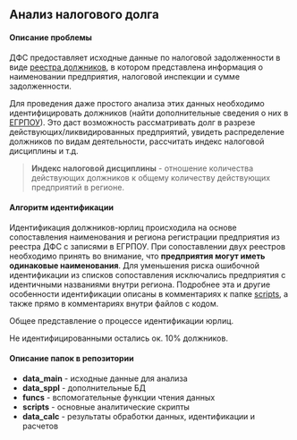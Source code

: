 ## Анализ налогового долга

#### Описание проблемы
ДФС предоставляет исходные данные по налоговой задолженности в виде [реестра должников](http://data.gov.ua/passport/ae5a5a6e-f13e-44bf-89a3-fe71d90ab0a0), в котором представлена информация о наименовании предприятия, налоговой инспекции и сумме задолженности.

Для проведения даже простого анализа этих данных необходимо идентифицировать должников (найти дополнительные сведения о них в [ЕГРПОУ](http://data.gov.ua/passport/73cfe78e-89ef-4f06-b3ab-eb5f16aea237)). Это даст возможность рассматривать долг в разрезе действующих/ликвидированных предприятий, увидеть распределение должников по видам деятельности, рассчитать индекс налоговой дисциплины и т.д.
>**Индекс налоговой дисциплины** - отношение количества действующих должников к общему количеству действующих предприятий в регионе.

#### Алгоритм идентификации
Идентификация должников-юрлиц происходила на основе сопоставления наименования и региона регистрации предприятия из реестра ДФС с записями в ЕГРПОУ. При сопоставлении двух реестров необходимо принять во внимание, что **предприятия могут иметь одинаковые наименования**. Для уменьшения риска ошибочной идентификации из списков сопоставления исключались предприятия с идентичными названиями внутри региона. Подробнее эта и другие особенности идентификации описаны в комментариях к папке [scripts](https://github.com/woldemarg/tax-debt/tree/master/scripts/), а также прямо в комментариях внутри файлов с кодом.

Общее представление о процессе идентификации юрлиц.

Не идентифицированными остались ок. 10% должников.

#### Описание папок в репозитории
* **data_main** - исходные данные для анализа
* **data_sppl** - дополнительные БД
* **funcs** - вспомогательные функции чтения данных
* **scripts** - основные аналитические скрипты
* **data_calc** - результаты обработки данных, идентификации и расчетов
